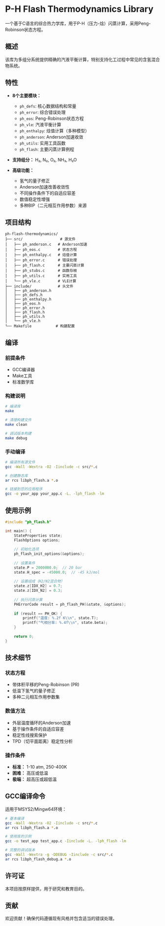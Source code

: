 # P-H Flash Thermodynamics Library

一个基于C语言的综合热力学库，用于P-H（压力-焓）闪蒸计算，采用Peng-Robinson状态方程。

## 概述

该库为多组分系统提供精确的汽液平衡计算，特别支持化工过程中常见的含氢混合物系统。

## 特性

- **8个主要模块：**
  - `ph_defs`: 核心数据结构和常量
  - `ph_error`: 综合错误处理
  - `ph_eos`: Peng-Robinson状态方程
  - `ph_vle`: 汽液平衡计算
  - `ph_enthalpy`: 焓值计算（多种模型）
  - `ph_anderson`: Anderson加速收敛
  - `ph_utils`: 实用工具函数
  - `ph_flash`: 主要闪蒸计算例程

- **支持组分：** H₂, N₂, O₂, NH₃, H₂O
- **高级功能：**
  - 氢气的量子修正
  - Anderson加速改善收敛性
  - 不同操作条件下的自适应容差
  - 数值稳定性增强
  - 多种BIP（二元相互作用参数）来源

## 项目结构

```
ph-flash-thermodynamics/
├── src/                 # 源文件
│   ├── ph_anderson.c   # Anderson加速
│   ├── ph_eos.c        # 状态方程
│   ├── ph_enthalpy.c   # 焓值计算
│   ├── ph_error.c      # 错误处理
│   ├── ph_flash.c      # 主要闪蒸计算
│   ├── ph_stubs.c      # 函数存根
│   ├── ph_utils.c      # 实用工具
│   └── ph_vle.c        # VLE计算
├── include/            # 头文件
│   ├── ph_anderson.h
│   ├── ph_defs.h
│   ├── ph_enthalpy.h
│   ├── ph_eos.h
│   ├── ph_error.h
│   ├── ph_flash.h
│   ├── ph_utils.h
│   └── ph_vle.h
└── Makefile           # 构建配置
```

## 编译

### 前提条件
- GCC编译器
- Make工具
- 标准数学库

### 构建说明

```bash
# 编译库
make

# 清理构建文件
make clean

# 调试版本构建
make debug
```

### 手动编译

```bash
# 编译所有源文件
gcc -Wall -Wextra -O2 -Iinclude -c src/*.c

# 创建静态库
ar rcs libph_flash.a *.o

# 链接到您的应用程序
gcc -o your_app your_app.c -L. -lph_flash -lm
```

## 使用示例

```c
#include "ph_flash.h"

int main() {
    StateProperties state;
    FlashOptions options;
    
    // 初始化选项
    ph_flash_init_options(&options);
    
    // 设置条件
    state.P = 2000000.0;  // 20 bar
    state.H_spec = -45000.0;  // -45 kJ/mol
    
    // 设置组成（H2/N2混合物）
    state.z[IDX_H2] = 0.7;
    state.z[IDX_N2] = 0.3;
    
    // 执行闪蒸计算
    PHErrorCode result = ph_flash_PH(&state, &options);
    
    if (result == PH_OK) {
        printf("温度: %.2f K\\n", state.T);
        printf("气相分率: %.4f\\n", state.beta);
    }
    
    return 0;
}
```

## 技术细节

### 状态方程
- 带体积平移的Peng-Robinson (PR)
- 低温下氢气的量子修正
- 多种二元相互作用参数集

### 数值方法
- 外层温度循环的Anderson加速
- 基于操作条件的自适应容差
- 稳定性线搜索保护
- TPD（切平面距离）稳定性分析

### 操作条件
- **标准：** 1-10 atm, 250-400K
- **困难：** 高压或低温
- **极端：** 超高压或超低温

## GCC编译命令

适用于MSYS2/Mingw64环境：

```bash
# 基本编译
gcc -Wall -Wextra -O2 -Iinclude -c src/*.c
ar rcs libph_flash.a *.o

# 使用库的示例
gcc -o test_app test_app.c -Iinclude -L. -lph_flash -lm

# 完整的调试版本
gcc -Wall -Wextra -g -DDEBUG -Iinclude -c src/*.c
ar rcs libph_flash_debug.a *.o
```

## 许可证

本项目按原样提供，用于研究和教育目的。

## 贡献

欢迎贡献！确保代码遵循现有风格并包含适当的错误处理。